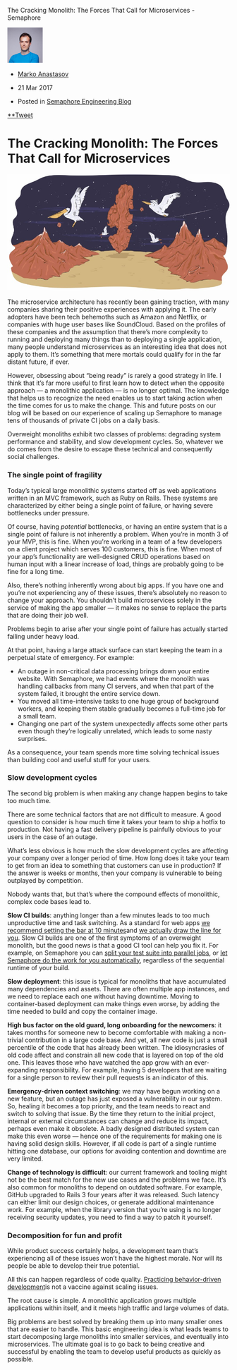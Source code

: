 The Cracking Monolith: The Forces That Call for Microservices - Semaphore

 [![4062b608b628a89adeb54ec61e464c32.png](../_resources/c3ccc8bf86e54a92c8977e2a1354540b.png)](https://semaphoreci.com/blog/2017/03/21/cracking-monolith-forces-that-call-for-microservices.html#)

- [Marko Anastasov](https://plus.google.com/111529563576682640659?rel=author)

- 21 Mar 2017

- Posted in [Semaphore Engineering Blog](https://semaphoreci.com/blog/tags/engineering.html)

[**Tweet](https://twitter.com/intent/tweet?original_referer=https%3A%2F%2Fsemaphoreci.com%2Fblog%2F2017%2F03%2F21%2Fcracking-monolith-forces-that-call-for-microservices.html&ref_src=twsrc%5Etfw&text=The%20Cracking%20Monolith%3A%20The%20Forces%20That%20Call%20for%20Microservices%20-%20Semaphore&tw_p=tweetbutton&url=https%3A%2F%2Fsemaphoreci.com%2Fblog%2F2017%2F03%2F21%2Fcracking-monolith-forces-that-call-for-microservices.html&via=semaphoreci)

# The Cracking Monolith: The Forces That Call for Microservices

 ![](../_resources/44ae6481868c9814974ca822ffc61b09.jpg)

The microservice architecture has recently been gaining traction, with many companies sharing their positive experiences with applying it. The early adopters have been tech behemoths such as Amazon and Netflix, or companies with huge user bases like SoundCloud. Based on the profiles of these companies and the assumption that there’s more complexity to running and deploying many things than to deploying a single application, many people understand microservices as an interesting idea that does not apply to them. It’s something that mere mortals could qualify for in the far distant future, if ever.

However, obsessing about “being ready” is rarely a good strategy in life. I think that it’s far more useful to first learn how to detect when the opposite approach — a monolithic application — is no longer optimal. The knowledge that helps us to recognize the need enables us to start taking action when the time comes for us to make the change. This and future posts on our blog will be based on our experience of scaling up Semaphore to manage tens of thousands of private CI jobs on a daily basis.

Overweight monoliths exhibit two classes of problems: degrading system performance and stability, and slow development cycles. So, whatever we do comes from the desire to escape these technical and consequently social challenges.

### The single point of fragility

Today’s typical large monolithic systems started off as web applications written in an MVC framework, such as Ruby on Rails. These systems are characterized by either being a single point of failure, or having severe bottlenecks under pressure.

Of course, having *potential* bottlenecks, or having an entire system that is a single point of failure is not inherently a problem. When you’re in month 3 of your MVP, this is fine. When you’re working in a team of a few developers on a client project which serves 100 customers, this is fine. When most of your app’s functionality are well-designed CRUD operations based on human input with a linear increase of load, things are probably going to be fine for a long time.

Also, there’s nothing inherently wrong about big apps. If you have one and you’re not experiencing any of these issues, there’s absolutely no reason to change your approach. You shouldn’t build microservices solely in the service of making the app smaller — it makes no sense to replace the parts that are doing their job well.

Problems begin to arise after your single point of failure has actually started failing under heavy load.

At that point, having a large attack surface can start keeping the team in a perpetual state of emergency. For example:

- An outage in non-critical data processing brings down your entire website. With Semaphore, we had events where the monolith was handling callbacks from many CI servers, and when that part of the system failed, it brought the entire service down.
- You moved all time-intensive tasks to one huge group of background workers, and keeping them stable gradually becomes a full-time job for a small team.
- Changing one part of the system unexpectedly affects some other parts even though they’re logically unrelated, which leads to some nasty surprises.

As a consequence, your team spends more time solving technical issues than building cool and useful stuff for your users.

### Slow development cycles

The second big problem is when making any change happen begins to take too much time.

There are some technical factors that are not difficult to measure. A good question to consider is how much time it takes your team to ship a hotfix to production. Not having a fast delivery pipeline is painfully obvious to your users in the case of an outage.

What’s less obvious is how much the slow development cycles are affecting your company over a longer period of time. How long does it take your team to get from an idea to something that customers can use in production? If the answer is weeks or months, then your company is vulnerable to being outplayed by competition.

Nobody wants that, but that’s where the compound effects of monolithic, complex code bases lead to.

**Slow CI builds**: anything longer than a few minutes leads to too much unproductive time and task switching. As a standard for web apps [we recommend setting the bar at 10 minutes](https://semaphoreci.com/blog/2017/03/02/what-is-proper-continuous-integration.html)and [we actually draw the line for you](https://semaphoreci.com/blog/2017/03/16/measure-and-improve-your-ci-speed.html). Slow CI builds are one of the first symptoms of an overweight monolith, but the good news is that a good CI tool can help you fix it. For example, on Semaphore you can [split your test suite into parallel jobs](https://semaphoreci.com/docs/running-tests-in-parallel.html), or [let Semaphore do the work for you automatically](https://semaphoreci.com/product/test-boosters), regardless of the sequential runtime of your build.

**Slow deployment**: this issue is typical for monoliths that have accumulated many dependencies and assets. There are often multiple app instances, and we need to replace each one without having downtime. Moving to container-based deployment can make things even worse, by adding the time needed to build and copy the container image.

**High bus factor on the old guard, long onboarding for the newcomers**: it takes months for someone new to become comfortable with making a non-trivial contribution in a large code base. And yet, all new code is just a small percentile of the code that has already been written. The idiosyncrasies of old code affect and constrain all new code that is layered on top of the old one. This leaves those who have watched the app grow with an ever-expanding responsibility. For example, having 5 developers that are waiting for a single person to review their pull requests is an indicator of this.

**Emergency-driven context switching**: we may have begun working on a new feature, but an outage has just exposed a vulnerability in our system. So, healing it becomes a top priority, and the team needs to react and switch to solving that issue. By the time they return to the initial project, internal or external circumstances can change and reduce its impact, perhaps even make it obsolete. A badly designed distributed system can make this even worse — hence one of the requirements for making one is having solid design skills. However, if all code is part of a single runtime hitting one database, our options for avoiding contention and downtime are very limited.

**Change of technology is difficult**: our current framework and tooling might not be the best match for the new use cases and the problems we face. It’s also common for monoliths to depend on outdated software. For example, GitHub upgraded to Rails 3 four years after it was released. Such latency can either limit our design choices, or generate additional maintenance work. For example, when the library version that you’re using is no longer receiving security updates, you need to find a way to patch it yourself.

### Decomposition for fun and profit

While product success certainly helps, a development team that’s experiencing all of these issues won’t have the highest morale. Nor will its people be able to develop their true potential.

All this can happen regardless of code quality. [Practicing behavior-driven development](https://semaphoreci.com/community/tutorials/behavior-driven-development)is not a vaccine against scaling issues.

The root cause is simple. A monolithic application grows multiple applications within itself, and it meets high traffic and large volumes of data.

Big problems are best solved by breaking them up into many smaller ones that are easier to handle. This basic engineering idea is what leads teams to start decomposing large monoliths into smaller services, and eventually into microservices. The ultimate goal is to go back to being creative and successful by enabling the team to develop useful products as quickly as possible.
